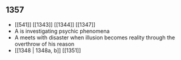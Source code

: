 ## 1357
- [[541]] [[1343]] [[1344]] [[1347]] 
- A is investigating psychic phenomena
- A meets with disaster when illusion becomes reality through the overthrow of his reason
- [[1348 | 1348a, b]] [[1351]] 


